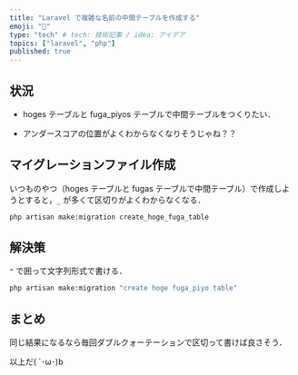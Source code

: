```yaml
---
title: "Laravel で複雑な名前の中間テーブルを作成する"
emoji: "🔁"
type: "tech" # tech: 技術記事 / idea: アイデア
topics: ["laravel", "php"]
published: true
---
```


## 状況

- hoges テーブルと fuga_piyos テーブルで中間テーブルをつくりたい．

- アンダースコアの位置がよくわからなくなりそうじゃね？？

## マイグレーションファイル作成

いつものやつ（hoges テーブルと fugas テーブルで中間テーブル）で作成しようとすると，`_` が多くて区切りがよくわからなくなる．

```bash
php artisan make:migration create_hoge_fuga_table
```

## 解決策

`"` で囲って文字列形式で書ける．

```bash
php artisan make:migration "create hoge fuga_piyo table"
```

## まとめ

同じ結果になるなら毎回ダブルクォーテーションで区切って書けば良さそう．

以上だ( `･ω･)b

